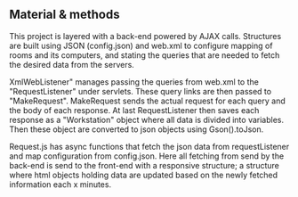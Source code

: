 ## Material & methods


This project is layered with a back-end powered by AJAX calls. Structures are built using JSON (config.json) and web.xml to configure
mapping of rooms and its computers, and stating the queries that are needed to fetch the desired data from the servers.

XmlWebListener" manages passing the queries from web.xml to the "RequestListener" under servlets.
These query links are then passed to "MakeRequest". MakeRequest sends the actual
request for each query and the body of each response. At last RequestListener then saves each response as
a "Workstation" object where all data is divided into variables. Then these object are converted to json objects
using Gson().toJson.

Request.js has async functions that fetch the json data from requestListener and map configuration from config.json.
Here all fetching from send by the back-end is send to the front-end with a responsive structure; a structure where
html objects holding data are updated based on the newly fetched information each x minutes.